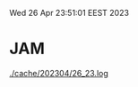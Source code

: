 Wed 26 Apr 23:51:01 EEST 2023
# JAM
<a href='./cache/202304/26_23.log'>./cache/202304/26_23.log</a>
